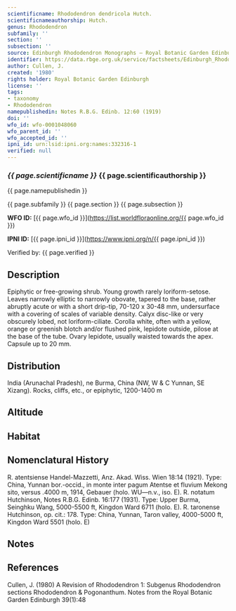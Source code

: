 ```yaml
---
scientificname: Rhododendron dendricola Hutch.
scientificnameauthorship: Hutch.
genus: Rhododendron
subfamily: ''
section: ''
subsection: ''
source: Edinburgh Rhododendron Monographs – Royal Botanic Garden Edinburgh
identifier: https://data.rbge.org.uk/service/factsheets/Edinburgh_Rhododendron_Monographs.xhtml
author: Cullen, J.
created: '1980'
rights holder: Royal Botanic Garden Edinburgh
license: ''
tags:
- taxonomy
- Rhododendron
namepublishedin: Notes R.B.G. Edinb. 12:60 (1919)
doi: ''
wfo_id: wfo-0001048060
wfo_parent_id: ''
wfo_accepted_id: ''
ipni_id: urn:lsid:ipni.org:names:332316-1
verified: null
---
```

### _{{ page.scientificname }}_ {{ page.scientificauthorship }}
 {{ page.namepublishedin }}

{{ page.subfamily }} {{ page.section }} {{ page.subsection }}

**WFO ID:** [{{ page.wfo_id }}](https://list.worldfloraonline.org/{{ page.wfo_id }})

**IPNI ID:** [{{ page.ipni_id }}](https://www.ipni.org/n/{{ page.ipni_id }})

Verified by: {{ page.verified }}



## Description
Epiphytic or free-growing shrub. Young growth rarely loriform-setose. Leaves narrowly elliptic to narrowly obovate, tapered to the base, rather abruptly acute or with a short drip-tip, 70-120 x 30-48 mm, undersurface with a covering of scales of variable density. Calyx disc-like or very obscurely lobed, not loriform-ciliate. Corolla white, often with a yellow, orange or greenish blotch and/or flushed pink, lepidote outside, pilose at the base of the tube. Ovary lepidote, usually waisted towards the apex. Capsule up to 20 mm.

## Distribution
India (Arunachal Pradesh), ne Burma, China (NW, W & C Yunnan, SE Xizang). Rocks, cliffs, etc., or epiphytic, 1200-1400 m

## Altitude


## Habitat


## Nomenclatural History
R. atentsiense Handel-Mazzetti, Anz. Akad. Wiss. Wien 18:14 (1921). Type: China, Yunnan bor.-occid., in monte inter pagum Atentse et fluvium Mekong sito, versus .4000 m, 1914, Gebauer (holo. WU—n.v., iso. E). R. notatum Hutchinson, Notes R.B.G. Edinb. 16:177 (1931). Type: Upper Burma, Seinghku Wang, 5000-5500 ft, Kingdon Ward 6711 (holo. E). R. taronense Hutchinson, op. cit.: 178. Type: China, Yunnan, Taron valley, 4000-5000 ft, Kingdon Ward 5501 (holo. E)
                       
## Notes


## References

Cullen, J. (1980) A Revision of Rhododendron 1: Subgenus Rhododendron sections Rhododendron & Pogonanthum. Notes from the Royal Botanic Garden Edinburgh 39(1):48
